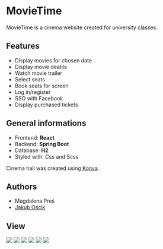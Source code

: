 # **MovieTime**
MovieTime is a cinema website created for university classes.

## **Features**
- Display movies for chosen date
- Display movie deatils
- Watch movie trailer
- Select seats
- Book seats for screen
- Log in/register
- SSO with Facebook
- Display purchased tickets

## **General informations**
- Frontend: **React**
- Backend: **Spring Boot**
- Database: **H2**
- Styled with: Css and Scss

Cinema hall was created using [Konva](https://konvajs.org/docs/react/index.html).

## **Authors**
- Magdalena Preś
- [Jakub Ościk](https://github.com/Zvinn)

## **View**

<img src="https://user-images.githubusercontent.com/80152110/175991008-6294040f-1107-4fbf-acfd-88176097f7a3.jpg">

<img src="https://user-images.githubusercontent.com/80152110/175991014-5ce77e20-77a3-4948-8986-7b9849bb6297.jpg">

<img src="https://user-images.githubusercontent.com/80152110/175991016-9c866180-f883-4f15-aada-9d1a075262cb.jpg">

<img src="https://user-images.githubusercontent.com/80152110/175991038-30909019-aeb6-4dff-9ee2-bedea93cd288.jpg">

<img src="https://user-images.githubusercontent.com/80152110/175991024-e09a27a4-a601-48f1-b4e9-b5e11ee15432.jpg">

<img src="https://user-images.githubusercontent.com/80152110/175991021-def268a1-6818-452c-95ef-e5799041c6c8.jpg">
